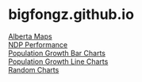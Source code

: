 # bigfongz.github.io
<div>
	<a href="Alberta Maps.html">Alberta Maps</a>
	<br>
	<a href="NDP Performance.html">NDP Performance</a>
	<br>
	<a href="Population Growth Bar Charts.html">Population Growth Bar Charts</a>
	<br>
	<a href="Population Growth Line Charts.html">Population Growth Line Charts</a>
	<br>
	<a href="Random Charts.html">Random Charts</a>
</div>
